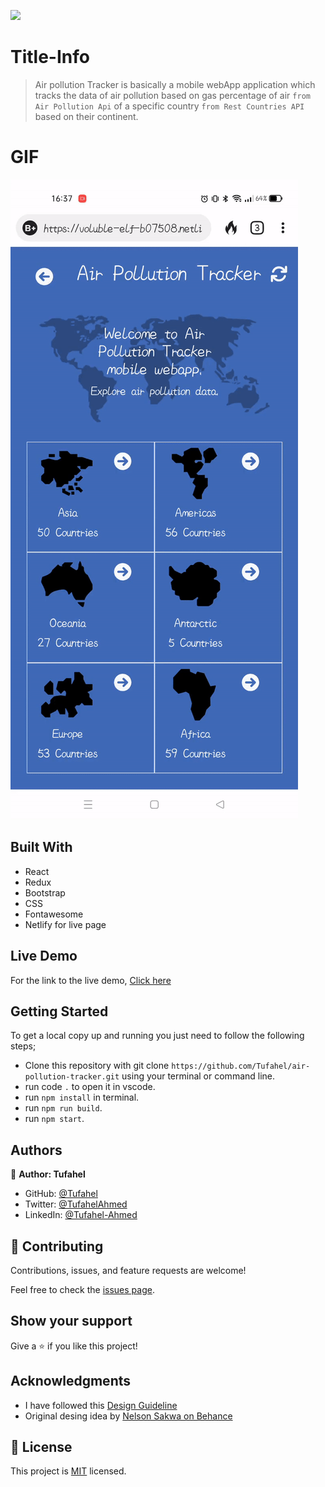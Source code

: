 ![](https://img.shields.io/badge/Microverse-blueviolet)

# Title-Info
> Air pollution Tracker is basically a mobile webApp application which tracks the data of air pollution based on gas percentage of air `from Air Pollution Api` of a specific country `from Rest Countries API` based on their continent.

# GIF
![](egif.gif)

## Built With
- React
- Redux
- Bootstrap
- CSS
- Fontawesome
- Netlify for live page

## Live Demo
For the link to the live demo, [Click here](https://voluble-elf-b07508.netlify.app/)

## Getting Started
To get a local copy up and running you just need to follow the following steps;
- Clone this repository with
git clone `https://github.com/Tufahel/air-pollution-tracker.git` using your terminal or command line.
- run code `.` to open it in vscode.
- run `npm install` in terminal.
- run `npm run build`.
- run `npm start`.

## Authors

👤 **Author: Tufahel**

- GitHub: [@Tufahel](https://github.com/Tufahel)
- Twitter: [@TufahelAhmed](https://twitter.com/TufahelAhmed)
- LinkedIn: [@Tufahel-Ahmed](https://www.linkedin.com/in/tufahel-ahmed/)

## 🤝 Contributing

Contributions, issues, and feature requests are welcome!

Feel free to check the [issues page](../../issues/).

## Show your support

Give a ⭐️ if you like this project!

## Acknowledgments

- I have followed this [Design Guideline](https://www.behance.net/gallery/31579789/Ballhead-App-(Free-PSDs))
- Original desing idea by [Nelson Sakwa on Behance](https://www.behance.net/sakwadesignstudio)


## 📝 License

This project is [MIT](./MIT.md) licensed.
